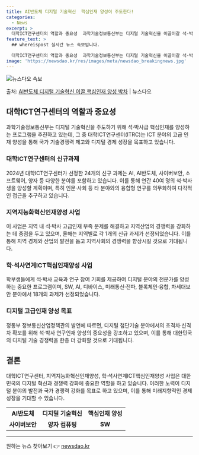 ```yaml
---
title: AI반도체 디지털 기술혁신  핵심인재 양성이 주도한다!
categories:
  - News
excerpt: >
  대학ICT연구센터의 역할과 중요성  과학기술정보통신부는 디지털 기술혁신을 이끌어갈 석·박사급 핵심인재를 양성…
feature_text: >
  ## whereispost 실시간 뉴스 속보입니다.

  대학ICT연구센터의 역할과 중요성  과학기술정보통신부는 디지털 기술혁신을 이끌어갈 석·박사급 핵심인재를 양성…
image: 'https://newsdao.kr/res/images/meta/newsdao_breakingnews.jpg'
---
```


![뉴스다오 속보](https://newsdao.kr/res/images/meta/newsdao_breakingnews.jpg)

<p>출처: <a href="https://newsdao.kr/4567" rel="dofollow">AI반도체 디지털 기술혁신 이끌 핵심인재 양성 박차</a> | 뉴스다오</p>

<h2 data-ke-size="size26">대학ICT연구센터의 역할과 중요성</h2>
<p data-ke-size="size16">과학기술정보통신부는 디지털 기술혁신을 주도하기 위해 석·박사급 핵심인재를 양성하는 프로그램을 추진하고 있는데, 그 중 대학ICT연구센터(ITRC)는 ICT 분야의 고급 인재 양성을 통해 국가 기술경쟁력 제고와 디지털 경제 성장을 목표하고 있습니다.</p>

<h3>대학ICT연구센터의 신규과제</h3>
<p data-ke-size="size16">2024년 대학ICT연구센터가 선정한 24개의 신규 과제는 AI, AI반도체, 사이버보안, 소프트웨어, 양자 등 다양한 분야를 포함하고 있습니다. 이를 통해 연간 40여 명의 석·박사생을 양성할 계획이며, 특히 인문·사회 등 타 분야와의 융합형 연구를 의무화하여 다각적인 접근을 추구하고 있습니다.</p>

<h3>지역지능화혁신인재양성 사업</h3>
<p data-ke-size="size16">이 사업은 지역 내 석·박사 고급인재 부족 문제를 해결하고 지역산업의 경쟁력을 강화하는 데 중점을 두고 있으며, 올해는 지역별로 각 1개의 신규 과제가 선정되었습니다. 이를 통해 지역 경제와 산업의 발전을 돕고 지역사회의 경쟁력을 향상시킬 것으로 기대됩니다.</p>

<h3>학·석사연계ICT핵심인재양성 사업</h3>
<p data-ke-size="size16">학부생들에게 석·박사 교육과 연구 참여 기회를 제공하여 디지털 분야의 전문가를 양성하는 중요한 프로그램이며, SW, AI, 디바이스, 미래통신·전파, 블록체인·융합, 차세대보안 분야에서 18개의 과제가 선정되었습니다.</p>

<h3>디지털 고급인재 양성 목표</h3>
<p data-ke-size="size16">정통부 정보통신산업정책관의 발언에 따르면, 디지털 첨단기술 분야에서의 초격차·신격차 확보를 위해 석·박사 연구인재 양성의 중요성을 강조하고 있으며, 이를 통해 대한민국의 디지털 기술 경쟁력을 한층 더 강화할 것으로 기대됩니다.</p>

<h2 data-ke-size="size26">결론</h2>
<p data-ke-size="size16">대학ICT연구센터, 지역지능화혁신인재양성, 학·석사연계ICT핵심인재양성 사업은 대한민국의 디지털 혁신과 경쟁력 강화에 중요한 역할을 하고 있습니다. 이러한 노력이 디지털 분야의 발전과 국가 경쟁력 강화를 목표로 하고 있으며, 이를 통해 미래지향적인 경제성장을 기대할 수 있습니다.</p>

<table>
  <tbody>
    <tr>
      <td style="text-align: center; height: 17px;"><b>AI반도체</b></td>
      <td style="text-align: center; height: 17px;"><b>디지털 기술혁신</b></td>
      <td style="text-align: center; height: 17px;"><b>핵심인재 양성</b></td>
    </tr>
    <tr>
      <td style="text-align: center; height: 17px;"><b>사이버보안</b></td>
      <td style="text-align: center; height: 17px;"><b>양자 컴퓨팅</b></td>
      <td style="text-align: center; height: 17px;"><b>SW</b></td>
    </tr>
  </tbody>
</table>
<hr> 

원하는 뉴스 찾아보기 👉 <a href="https://newsdao.kr" rel="dofollow">newsdao.kr</a>


